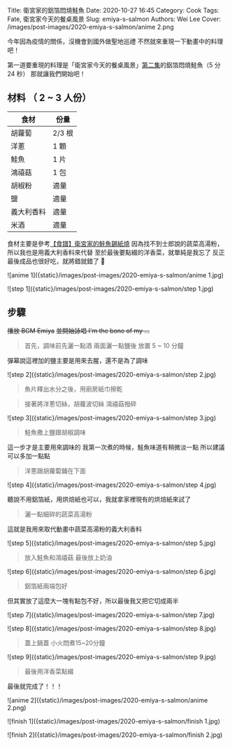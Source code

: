 Title: 衛宮家的鋁箔悶燒鮭魚
Date: 2020-10-27 16:45
Category: Cook
Tags: Fate, 衛宮家今天的餐桌風景
Slug: emiya-s-salmon
Authors: Wei Lee
Cover: /images/post-images/2020-emiya-s-salmon/anime 2.png

今年因為疫情的關係，沒機會到國外做聖地巡禮
不然就來重現一下動畫中的料理吧！

第一道要重現的料理是「衛宮家今天的餐桌風景」[第二集](https://ani.gamer.com.tw/animeVideo.php?sn=16728)的鋁箔悶燒鮭魚（5 分 24 秒）
那就讓我們開始吧！

<!--more-->

## 材料 （ 2 ~ 3 人份）

| 食材 | 份量 |
|---|---|
| 胡蘿蔔  |  2/3 根 |
| 洋蔥  | 1 顆  |
| 鮭魚  |  1 片 |
| 鴻禧菇 | 1 包 |
| 胡椒粉 | 適量 |
| 鹽 | 適量 |
| 義大利香料 | 適量 |
| 米酒 | 適量 |

食材主要是參考[【食譜】衛宮家的鮭魚錫紙燒](https://www.fatnyanya.com/cook-fish/)
因為找不到士郎說的蔬菜高湯粉，所以我也是用義大利香料來代替
至於最後要點綴的洋香菜，就單純是我忘了
反正最後成品也很好吃，就將錯就錯了 🤣

![anime 1]({static}/images/post-images/2020-emiya-s-salmon/anime 1.jpg)

![step 1]({static}/images/post-images/2020-emiya-s-salmon/step 1.jpg)

## 步驟
~~播放 BGM Emiya~~
~~並開始詠唱 I'm the bone of my ...~~

> 首先，調味前先灑一點酒
> 兩面灑一點鹽後
> 放置 5 ~ 10 分鐘

彈幕說這裡加的鹽主要是用來去腥，還不是為了調味

![step 2]({static}/images/post-images/2020-emiya-s-salmon/step 2.jpg)

> 魚片釋出水分之後，用廚房紙巾擦乾

> 接著將洋蔥切絲，胡蘿波切絲
> 鴻禧菇撥碎

![step 3]({static}/images/post-images/2020-emiya-s-salmon/step 3.jpg)

> 鮭魚撒上鹽跟胡椒調味

這一步才是主要用來調味的
我第一次煮的時候，鮭魚味道有稍微淡一點
所以建議可以多加一點點

> 洋蔥跟胡蘿蔔鋪在下面

![step 4]({static}/images/post-images/2020-emiya-s-salmon/step 4.jpg)

聽說不用鋁箔紙，用烘焙紙也可以，我就拿家裡現有的烘焙紙來試了

> 灑一點細碎的蔬菜高湯粉

這就是我用來取代動畫中蔬菜高湯粉的義大利香料

![step 5]({static}/images/post-images/2020-emiya-s-salmon/step 5.jpg)

> 放入鮭魚和鴻禧菇
> 最後放上奶油

![step 6]({static}/images/post-images/2020-emiya-s-salmon/step 6.jpg)

> 鋁箔紙兩端包好

但其實放了這麼大一塊有點包不好，所以最後我又把它切成兩半

![step 7]({static}/images/post-images/2020-emiya-s-salmon/step 7.jpg)

![step 8]({static}/images/post-images/2020-emiya-s-salmon/step 8.jpg)

> 蓋上鍋蓋
> 小火悶煮15~20分鐘

![step 9]({static}/images/post-images/2020-emiya-s-salmon/step 9.jpg)

> 最後用洋香菜點綴

最後就完成了！！！

![anime 2]({static}/images/post-images/2020-emiya-s-salmon/anime 2.png)

![finish 1]({static}/images/post-images/2020-emiya-s-salmon/finish 1.jpg)

![finish 2]({static}/images/post-images/2020-emiya-s-salmon/finish 2.jpg)
